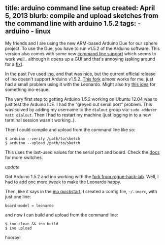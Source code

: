 title: arduino command line setup
created: April 5, 2013
blurb: compile and upload sketches from the command line with arduino 1.5.2
tags:
    - arduino
    - linux
---

My friends and I are using the new ARM-based Arduino Due for our sphere project.
To use the Due, you have to run v1.5.2 of the Arduino software.
This version also comes with some new
[command line support](https://github.com/arduino/Arduino/wiki/Arduino-IDE-1.5-from-command-line)
which seems to work well.. although it opens up a GUI and that's annoying
(asking around for a [fix](http://superuser.com/questions/578691)).

In the past I've used [ino](http://inotool.org/), and that was nice,
but the current official release of ino doesn't support Arduino v1.5.2.
[This fork](https://github.com/rogue-hack-lab/ino) *almost* works for me,
just had a small problem using it with the Leonardo.
Might also try [this idea](http://www.martyndavis.com/?p=335) for something ino-esque.

The very first step to getting Arduino 1.5.2 working on Ubuntu 12.04 was to just test the Arduino IDE.
I had the "greyed out serial port" problem.
This was solved by adding my username to the `dialout` group via:
`sudo adduser matt dialout`.
Then I had to restart my machine
(just logging in to a new terminal session wasn't working..).

Then I could compile and upload from the command line like so:

    $ arduino --verify /path/to/sketch
    $ arduino --upload /path/to/sketch

This uses the last-used values for the serial port and board.
Check the [docs](https://github.com/arduino/Arduino/wiki/Arduino-IDE-1.5-from-command-line)
for more switches.

*update*

Got Arduino 1.5.2 and ino working with the
[fork from rogue-hack-lab](https://github.com/rogue-hack-lab/ino).
Well, I had to add [one more tweak](https://github.com/rogue-hack-lab/ino/pull/1)
to make the Leonardo happy.

Then, like it says in the [ino quickstart](http://inotool.org/quickstart),
I created a config file, `~/.inorc`, with just one line:

    board-model = leonardo

and now I can build and upload from the command line:

    $ ino clean && ino build
    $ ino upload

hooray!
